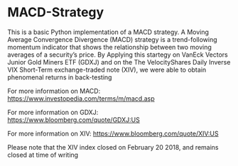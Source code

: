 # MACD-Strategy

This is a basic Python implementation of a MACD strategy. A Moving Average Convergence Divergence (MACD) strategy is a trend-following 
momentum indicator that shows the relationship between two moving averages of a security’s price. By Applying this startegy on VanEck Vectors
Junior Gold Miners ETF (GDXJ) and on the The VelocityShares Daily Inverse VIX Short-Term exchange-traded note (XIV), we were able to obtain 
phenomenal returns in back-testing 











For more information on MACD: https://www.investopedia.com/terms/m/macd.asp

For more information on GDXJ: https://www.bloomberg.com/quote/GDXJ:US

For more information on XIV: https://www.bloomberg.com/quote/XIV:US



Please note that the XIV index closed on February 20 2018, and remains closed at time of writing  


